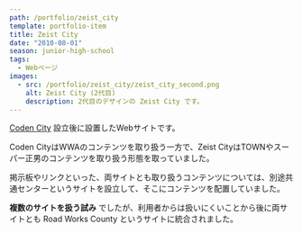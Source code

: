 ```yaml
---
path: /portfolio/zeist_city
template: portfolio-item
title: Zeist City
date: "2010-08-01"
season: junior-high-school
tags:
  - Webページ
images:
  - src: /portfolio/zeist_city/zeist_city_second.png
    alt: Zeist City (2代目)
    description: 2代目のデザインの Zeist City です。
---
```


[Coden City](/portfolio/coden_city/) 設立後に設置したWebサイトです。

Coden CityはWWAのコンテンツを取り扱う一方で、Zeist CityはTOWNやスーパー正男のコンテンツを取り扱う形態を取っていました。

掲示板やリンクといった、両サイトとも取り扱うコンテンツについては、別途共通センターというサイトを設立して、そこにコンテンツを配置していました。

**複数のサイトを扱う試み** でしたが、利用者からは扱いにくいことから後に両サイトとも Road Works County というサイトに統合されました。
